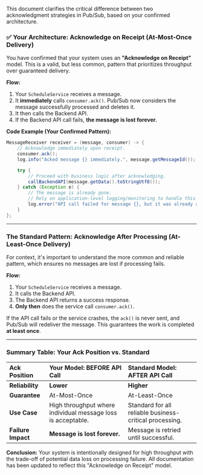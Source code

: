 This document clarifies the critical difference between two acknowledgment strategies in Pub/Sub, based on your confirmed architecture.

### ✅ Your Architecture: Acknowledge on Receipt (At-Most-Once Delivery)

You have confirmed that your system uses an **"Acknowledge on Receipt"** model. This is a valid, but less common, pattern that prioritizes throughput over guaranteed delivery.

**Flow:**
1.  Your `ScheduleService` receives a message.
2.  It **immediately** calls `consumer.ack()`. Pub/Sub now considers the message successfully processed and deletes it.
3.  It then calls the Backend API.
4.  If the Backend API call fails, **the message is lost forever.**

**Code Example (Your Confirmed Pattern):**
```java
MessageReceiver receiver = (message, consumer) -> {
    // Acknowledge immediately upon receipt.
    consumer.ack();
    log.info("Acked message {} immediately.", message.getMessageId());

    try {
        // Proceed with business logic after acknowledging.
        callBackendAPI(message.getData().toStringUtf8());
    } catch (Exception e) {
        // The message is already gone.
        // Rely on application-level logging/monitoring to handle this failure.
        log.error("API call failed for message {}, but it was already acked and is now lost.", message.getMessageId(), e);
    }
};
```

---

### The Standard Pattern: Acknowledge After Processing (At-Least-Once Delivery)

For context, it's important to understand the more common and reliable pattern, which ensures no messages are lost if processing fails.

**Flow:**
1.  Your `ScheduleService` receives a message.
2.  It calls the Backend API.
3.  The Backend API returns a success response.
4.  **Only then** does the service call `consumer.ack()`.

If the API call fails or the service crashes, the `ack()` is never sent, and Pub/Sub will redeliver the message. This guarantees the work is completed **at least once**.

---

### Summary Table: Your Ack Position vs. Standard

| Ack Position | Your Model: **BEFORE** API Call | Standard Model: **AFTER** API Call |
| :--- | :--- | :--- |
| **Reliability** | **Lower** | **Higher** |
| **Guarantee** | At-Most-Once | At-Least-Once |
| **Use Case** | High throughput where individual message loss is acceptable. | Standard for all reliable business-critical processing. |
| **Failure Impact** | **Message is lost forever.** | Message is retried until successful. |

**Conclusion:** Your system is intentionally designed for high throughput with the trade-off of potential data loss on processing failure. All documentation has been updated to reflect this "Acknowledge on Receipt" model.